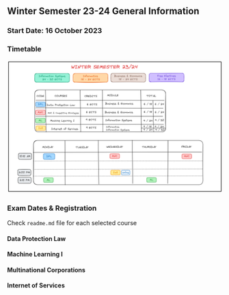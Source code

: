 ## Winter Semester 23-24 General Information

### Start Date: 16 October 2023

### Timetable

![image](images/timetable.png)

### Exam Dates & Registration

Check `readme.md` file for each selected course

#### Data Protection Law

#### Machine Learning I

#### Multinational Corporations

#### Internet of Services
